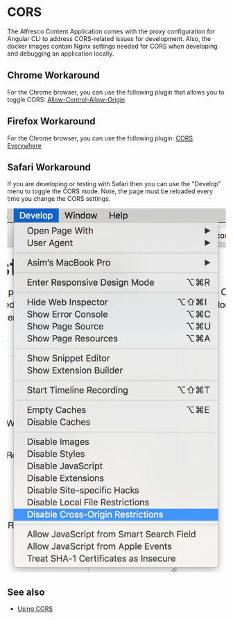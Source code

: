 ---
---

# CORS

The Alfresco Content Application comes with the proxy configuration for Angular CLI to address CORS-related issues for development.
Also, the docker images contain Nginx settings needed for CORS when developing and debugging an application locally.

## Chrome Workaround

For the Chrome browser, you can use the following plugin that allows you to toggle CORS:
[Allow-Control-Allow-Origin](https://chrome.google.com/webstore/detail/allow-control-allow-origi/nlfbmbojpeacfghkpbjhddihlkkiljbi)

## Firefox Workaround

For the Chrome browser, you can use the following plugin: [CORS Everywhere](https://addons.mozilla.org/en-Gb/firefox/addon/cors-everywhere/)

## Safari Workaround

If you are developing or testing with Safari then you can use the "Develop" menu to toggle the CORS mode.
Note, the page must be reloaded every time you change the CORS settings.

![](../images/safari-develop-menu.png)

## See also

- [Using CORS](https://www.html5rocks.com/en/tutorials/cors/)
